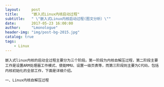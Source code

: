 ```yaml
---
layout:     post
title:      "嵌入式Linux内核启动过程"
subtitle:   " \"嵌入式Linux内核启动过程(图文分析）\""
date:       2017-05-23 16:00:00
author:     "Lmonologue"
header-img: "img/post-bg-2015.jpg"
catalog: true
tags:
    - Linux
---
```


    嵌入式linux内核的启动全过程主要分为三个阶段。第一阶段为内核自解压过程，第二阶段主要工作是设置ARM处理器工作模式、使能MMU、设置一级页表等，而第三阶段则主要为C代码，包括内核初始化的全部工作，下面是详细介绍。
	
	一、Linux内核自解压过程
